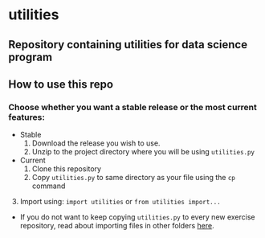 # utilities
## Repository containing utilities for data science program

## How to use this repo

### Choose whether you want a stable release or the most current features:
* Stable
    1. Download the release you wish to use.
    2. Unzip to the project directory where you will be using `utilities.py`
* Current
    1. Clone this repository
    2. Copy `utilities.py` to same directory as your file using the `cp` command
3. Import using:  `import utilities` or `from utilities import...`
* If you do not want to keep copying `utilities.py` to every new exercise repository, read about importing files in other folders [here](https://stackoverflow.com/questions/24868733/how-to-access-a-module-from-outside-your-file-folder-in-python).